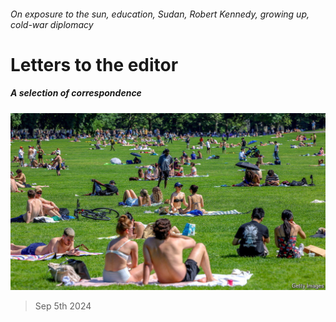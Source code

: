 ###### On exposure to the sun, education, Sudan, Robert Kennedy, growing up, cold-war diplomacy

# Letters to the editor 

##### A selection of correspondence 

![image](images/20240817_STP501.jpg) 

> Sep 5th 2024 


